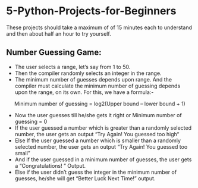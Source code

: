 # 5-Python-Projects-for-Beginners
These projects should take a maximum of of 15 minutes each to understand and then about half an hour to try yourself.


## Number Guessing Game:
- The user selects a range, let’s say from 1 to 50.
- Then the compiler randomly selects  an integer in the range.
- The minimum number of guesses depends upon range. And the compiler must calculate the minimum number of guessing depends upon the range, on its own. For this, we have a formula:-
<p align=center> Minimum number of guessing = log2(Upper bound – lower bound + 1) </p>

- Now the user guesses till he/she gets it right or Minimum number of guessing = 0
- If the user guessed a number which is greater than a randomly selected number, the user gets an output “Try Again! You guessed too high“
- Else If the user guessed a number which is smaller than a randomly selected number, the user gets an output “Try Again! You guessed too small”
- And if the user guessed in a minimum number of guesses, the user gets a “Congratulations! ” Output.
- Else if the user didn’t guess the integer in the minimum number of guesses, he/she will get “Better Luck Next Time!” output.
